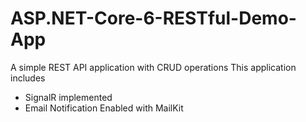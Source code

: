 # ASP.NET-Core-6-RESTful-Demo-App

A simple REST API application with CRUD operations 
This application includes
  - SignalR implemented
  - Email Notification Enabled with MailKit
  
